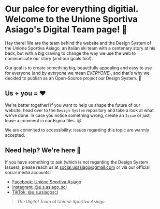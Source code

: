 # Our palce for everything digitial. Welcome to the Unione Sportiva Asiago's Digital Team page! 👋
Hey there! We are the team behind the website and the Design System of the Unione Sportiva Asiago, an italian ski team with a centenary story at his back, but with a big craving to change the way we use the web to communicate our story (and our goals too!).

Our goal is to create something big, beautifully appealing and easy to use for everyone (and by _everyone_ we mean _EVERYONE_), and that's why we decided to publish as an Open-Source project our Design System. 🎨

## Us + you = ❤️
We're better together! If you want to help us shape the future of our website, head over to the `Design-System` repository and take a look at what we've done.
In case you notice something wrong, create an `Issue` or just leave a comment in our Figma files. 😃

We are commited to accessibility: issues regarding this topic are warmly accepted.

## Need help? We're here 👦
If you have something to ask (which is not regarding the Design System Issues), please reach us at social.usasiago@gmail.com or via our official social media accounts:
- [Facebook: Unione Sportiva Asiago](https://facebook.com/unionesportivaasiagosci)
- [Instagram: @u.s.asiago_sci](https://instagram.com/u.s.asiago_sci)
- [TikTok: @u.s.asiagosci](https://tiktok.com/@u.s.asiagosci)

> _The Digital Team at Unione Sportiva Asiago_
